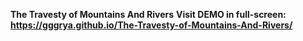 **The Travesty of Mountains And Rivers**
**Visit DEMO in full-screen: https://gggrya.github.io/The-Travesty-of-Mountains-And-Rivers/**
